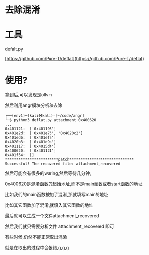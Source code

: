 # 去除混淆

# 工具

defalt.py

[https://github.com/Pure-T/deflat](https://github.com/Pure-T/deflat)

# 使用?

拿到后,可以发现是ollvm

然后利用angr模块分析和去除

```
┌──(env1)─(kali㉿kali)-[~/code/angr]
└─$ python3 deflat.py attachment 0x400620
...
0x401121:  ['0x401198']
0x401e2d:  ['0x401e73', '0x4020c2']
0x401ed6:  ['0x401efa']
0x4020b3:  ['0x401d9a']
0x401117:  ['0x4015d4']
0x400620:  ['0x401121']
0x401f54:  []
************************patch*****************************
Successful! The recovered file: attachment_recovered
```

然后可能会有很多的waring,然后等待几分钟,

0x400620是混淆函数的起始地址,而不是main函数或者start函数的地址

比如我们的main函数被加了混淆,那就填写main的地址

比如其它函数加了混淆,就填入其它函数的地址

最后就可以生成一个文件attachment_recovered

然后我们就只需要分析文件 attachment_recovered 即可

有些时候,仍然不能正常取出混淆

就是在取出的过程中会报错,g,g,g